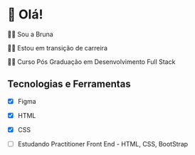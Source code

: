 # 👋 Olá!
:raising_hand_woman: Sou a Bruna

:woman_technologist: Estou em transição de carreira

:woman_student: Curso Pós Graduação em Desenvolvimento Full Stack



## Tecnologias e Ferramentas
- [X] Figma
- [X] HTML
- [X] CSS
- [ ] Estudando Practitioner Front End - HTML, CSS, BootStrap





<!---
brunacdp/brunacdp is a ✨ special ✨ repository because its `README.md` (this file) appears on your GitHub profile.
You can click the Preview link to take a look at your changes.
--->

